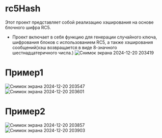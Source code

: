 # rc5Hash
Этот проект представляет собой реализацию хэширования на основе блочного шифра RC5.
- Проект включает в себя функцию для генерации случайного ключа, шифрования блоков с использованием RC5, а также хэширования сообщений(хэш возвращается в виде 8-значного шестнадцатеричного числа.)
![Снимок экрана 2024-12-20 203419](https://github.com/user-attachments/assets/10b0d959-1e7f-4e02-8218-4ace53106c32)

# Пример1
![Снимок экрана 2024-12-20 203547](https://github.com/user-attachments/assets/aff533b2-abf9-4def-ae99-1a395ea494ae)
![Снимок экрана 2024-12-20 203601](https://github.com/user-attachments/assets/1b381679-d2dd-46a6-8d94-c5cc14a72a6d)


# Пример2
![Снимок экрана 2024-12-20 203857](https://github.com/user-attachments/assets/7c5f457d-f7eb-4564-9830-a8b96fac5106)
![Снимок экрана 2024-12-20 203903](https://github.com/user-attachments/assets/80b7f35e-b20d-4d36-accf-a2209bce3310)


